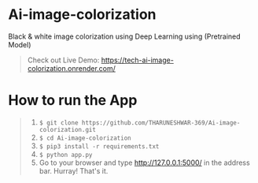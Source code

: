 # Ai-image-colorization
Black & white image colorization using Deep Learning using (Pretrained Model)

> Check out Live Demo: https://tech-ai-image-colorization.onrender.com/


# How to run the App
> 1. ```$ git clone https://github.com/THARUNESHWAR-369/Ai-image-colorization.git```
> 2. ```$ cd Ai-image-colorization```
> 4. ```$ pip3 install -r requirements.txt```
> 5. ```$ python app.py```
> 6. Go to your browser and type http://127.0.0.1:5000/ in the address bar. Hurray! That's it.
